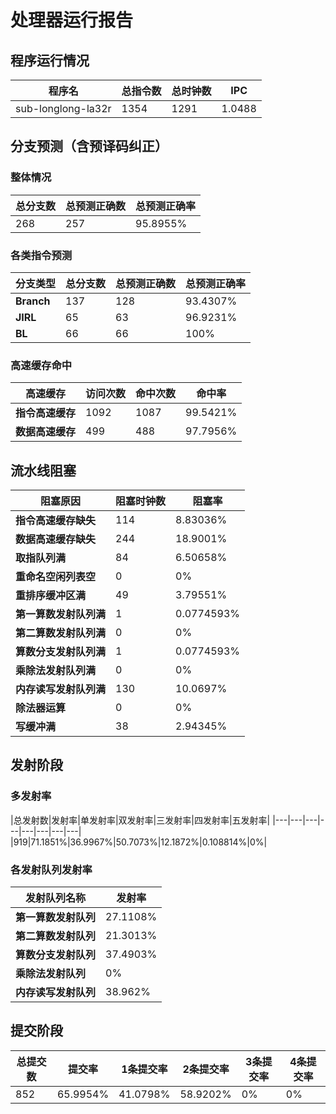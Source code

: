 # 处理器运行报告
## 程序运行情况
|程序名|总指令数|总时钟数|IPC|
|---|---|---|---|
|sub-longlong-la32r|1354|1291|1.0488|

## 分支预测（含预译码纠正）
### 整体情况
|总分支数|总预测正确数|总预测正确率|
|---|---|---|
|268|257|95.8955%|

### 各类指令预测
|分支类型|总分支数|总预测正确数|总预测正确率|
|---|---|---|---|
|**Branch**| 137 | 128 | 93.4307%|
|**JIRL**| 65 | 63 | 96.9231%|
|**BL**| 66 | 66 | 100%|

### 高速缓存命中
|高速缓存|访问次数|命中次数|命中率|
|---|---|---|---|
|**指令高速缓存**| 1092 | 1087 | 99.5421%|
|**数据高速缓存**| 499 | 488 | 97.7956%|
## 流水线阻塞
|阻塞原因|阻塞时钟数|阻塞率|
|---|---|---|
|**指令高速缓存缺失**| 114 | 8.83036%|
|**数据高速缓存缺失**| 244 | 18.9001%|
|**取指队列满**| 84 | 6.50658%|
|**重命名空闲列表空**|0 | 0%|
|**重排序缓冲区满**|49 | 3.79551%|
|**第一算数发射队列满**|1 | 0.0774593%|
|**第二算数发射队列满**|0 | 0%|
|**算数分支发射队列满**|1 | 0.0774593%|
|**乘除法发射队列满**|0 | 0%|
|**内存读写发射队列满**|130 | 10.0697%|
|**除法器运算**|0 | 0%|
|**写缓冲满**|38 | 2.94345%|

## 发射阶段
### 多发射率
|总发射数|发射率|单发射率|双发射率|三发射率|四发射率|五发射率|
|---|---|---|---|---|---|---|---|
|919|71.1851%|36.9967%|50.7073%|12.1872%|0.108814%|0%|

### 各发射队列发射率
|发射队列名称|发射率|
|---|---|
|**第一算数发射队列**|27.1108%|
|**第二算数发射队列**|21.3013%|
|**算数分支发射队列**|37.4903%|
|**乘除法发射队列**|0%|
|**内存读写发射队列**|38.962%|

## 提交阶段
|总提交数|提交率|1条提交率|2条提交率|3条提交率|4条提交率|
|---|---|---|---|---|---|
|852|65.9954%|41.0798%|58.9202%|0%|0%|
